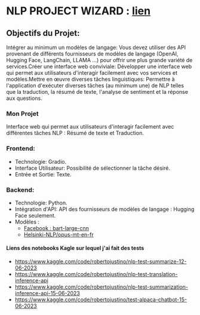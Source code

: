 # NLP PROJECT WIZARD : [lien](https://huggingface.co/spaces/Roberto8/NLP_Wizard) 

## Objectifs du Projet:

  Intégrer au minimum un modèles de langage: Vous devez utiliser des API provenant de différents fournisseurs de modèles de langage (OpenAI, Hugging Face, LangChain, LLAMA …) pour offrir une plus grande variété de services.Créer une interface web conviviale: Développer une interface web qui permet aux utilisateurs d'interagir facilement avec vos services et modèles.Mettre en œuvre diverses tâches linguistiques: Permettre à l'application d'exécuter diverses tâches (au minimum une) de NLP telles que la traduction, la résumé de texte, l'analyse de sentiment et la réponse aux questions.

 ### Mon Projet 
Interface web qui permet aux utilisateurs d'interagir facilement avec différentes tâches NLP : Résumé de texte et Traduction.

 ### Frontend:

- Technologie: Gradio.
- Interface Utilisateur: Possibilité de sélectionner la tâche désiré.
- Entrée et Sortie: Texte.

 ### Backend:

- Technologie: Python. 
- Intégration d'API: API des fournisseurs de modèles de langage : Hugging Face seulement.
- Modèles : 
    - [Facebook : bart-large-cnn](https://huggingface.co/facebook/bart-large-cnn)
    - [Helsinki-NLP/opus-mt-en-fr](https://huggingface.co/Helsinki-NLP/opus-mt-en-fr)
 
 #### Liens des notebooks Kagle sur lequel j'ai fait des tests

 - https://www.kaggle.com/code/robertojustino/nlp-test-summarize-12-06-2023
 - https://www.kaggle.com/code/robertojustino/nlp-test-translation-inference-api
 - https://www.kaggle.com/code/robertojustino/nlp-test-summarization-inference-api-15-06-2023
 - https://www.kaggle.com/code/robertojustino/test-alpaca-chatbot-15-06-2023 

